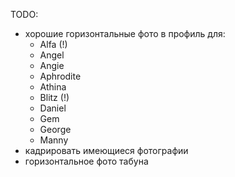 TODO:
* хорошие горизонтальные фото в профиль для:
  * Alfa (!)
  * Angel
  * Angie
  * Aphrodite
  * Athina
  * Blitz (!)
  * Daniel
  * Gem
  * George
  * Manny
* кадрировать имеющиеся фотографии
* горизонтальное фото табуна